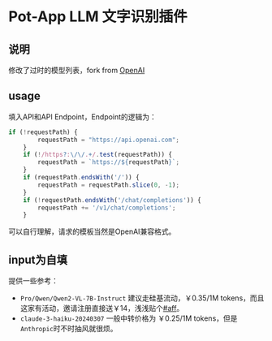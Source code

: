 # Pot-App LLM 文字识别插件
## 说明
修改了过时的模型列表，fork from [OpenAI](https://github.com/pot-app/pot-app-recognize-plugin-openai)
## usage
填入API和API Endpoint，Endpoint的逻辑为：
```js
if (!requestPath) {
        requestPath = "https://api.openai.com";
    }
    if (!/https?:\/\/.+/.test(requestPath)) {
        requestPath = `https://${requestPath}`;
    }
    if (requestPath.endsWith('/')) {
        requestPath = requestPath.slice(0, -1);
    }
    if (!requestPath.endsWith('/chat/completions')) {
        requestPath += '/v1/chat/completions';
    }
```
可以自行理解，请求的模板当然是OpenAI兼容格式。
## input为自填
提供一些参考：
- `Pro/Qwen/Qwen2-VL-7B-Instruct`
  建议走硅基流动，￥0.35/1M tokens，而且这家有活动，邀请注册直接送￥14，浅浅贴个[#aff](https://cloud.siliconflow.cn/i/P5hlopKQ)。
- `claude-3-haiku-20240307`
  一般中转价格为 ￥0.25/1M tokens，但是`Anthropic`时不时抽风就很烦。